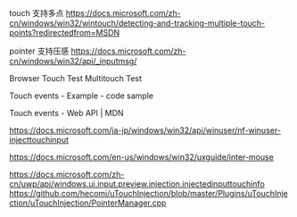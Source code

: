 
touch 支持多点
https://docs.microsoft.com/zh-cn/windows/win32/wintouch/detecting-and-tracking-multiple-touch-points?redirectedfrom=MSDN

pointer 支持压感
https://docs.microsoft.com/zh-cn/windows/win32/api/_inputmsg/


Browser Touch Test
Multitouch Test

Touch events - Example - code sample

Touch events - Web API | MDN

https://docs.microsoft.com/ja-jp/windows/win32/api/winuser/nf-winuser-injecttouchinput

https://docs.microsoft.com/en-us/windows/win32/uxguide/inter-mouse

https://docs.microsoft.com/zh-cn/uwp/api/windows.ui.input.preview.injection.injectedinputtouchinfo
https://github.com/hecomi/uTouchInjection/blob/master/Plugins/uTouchInjection/uTouchInjection/PointerManager.cpp


